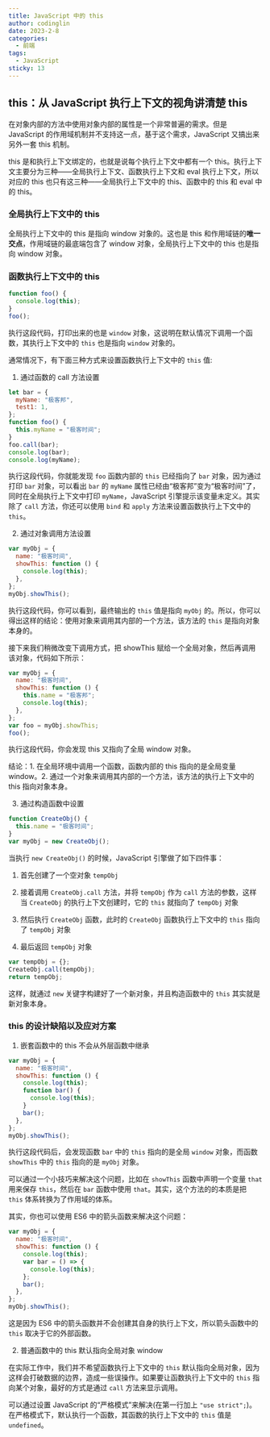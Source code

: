 ```yaml
---
title: JavaScript 中的 this
author: codinglin
date: 2023-2-8
categories:
  - 前端
tags:
  - JavaScript
sticky: 13
---
```


## this：从 JavaScript 执行上下文的视角讲清楚 this

在对象内部的方法中使用对象内部的属性是一个非常普遍的需求。但是 JavaScript 的作用域机制并不支持这一点，基于这个需求，JavaScript 又搞出来另外一套 this 机制。

this 是和执行上下文绑定的，也就是说每个执行上下文中都有一个 this。执行上下文主要分为三种——全局执行上下文、函数执行上下文和 eval 执行上下文，所以对应的 this 也只有这三种——全局执行上下文中的 this、函数中的 this 和 eval 中的 this。

### 全局执行上下文中的 this

全局执行上下文中的 this 是指向 window 对象的。这也是 this 和作用域链的**唯一交点**，作用域链的最底端包含了 window 对象，全局执行上下文中的 this 也是指向 window 对象。

### 函数执行上下文中的 this

```js
function foo() {
  console.log(this);
}
foo();
```

执行这段代码，打印出来的也是 `window` 对象，这说明在默认情况下调用一个函数，其执行上下文中的 `this` 也是指向 `window` 对象的。

通常情况下，有下面三种方式来设置函数执行上下文中的 `this` 值:

1. 通过函数的 call 方法设置

```js
let bar = {
  myName: "极客邦",
  test1: 1,
};
function foo() {
  this.myName = "极客时间";
}
foo.call(bar);
console.log(bar);
console.log(myName);
```

执行这段代码，你就能发现 `foo` 函数内部的 `this` 已经指向了 `bar` 对象，因为通过打印 `bar` 对象，可以看出 `bar` 的 `myName` 属性已经由“极客邦”变为“极客时间”了，同时在全局执行上下文中打印 `myName`，JavaScript 引擎提示该变量未定义。其实除了 `call` 方法，你还可以使用 `bind` 和 `apply` 方法来设置函数执行上下文中的 `this`。

2. 通过对象调用方法设置

```js
var myObj = {
  name: "极客时间",
  showThis: function () {
    console.log(this);
  },
};
myObj.showThis();
```

执行这段代码，你可以看到，最终输出的 `this` 值是指向 `myObj` 的。所以，你可以得出这样的结论：使用对象来调用其内部的一个方法，该方法的 `this` 是指向对象本身的。

接下来我们稍微改变下调用方式，把 showThis 赋给一个全局对象，然后再调用该对象，代码如下所示：

```js
var myObj = {
  name: "极客时间",
  showThis: function () {
    this.name = "极客邦";
    console.log(this);
  },
};
var foo = myObj.showThis;
foo();
```

执行这段代码，你会发现 this 又指向了全局 window 对象。

结论：1. 在全局环境中调用一个函数，函数内部的 this 指向的是全局变量 window。2. 通过一个对象来调用其内部的一个方法，该方法的执行上下文中的 this 指向对象本身。

3. 通过构造函数中设置

```js
function CreateObj() {
  this.name = "极客时间";
}
var myObj = new CreateObj();
```

当执行 `new CreateObj()` 的时候，JavaScript 引擎做了如下四件事：

1. 首先创建了一个空对象 `tempObj`

2. 接着调用 `CreateObj.call` 方法，并将 `tempObj` 作为 `call` 方法的参数，这样当 `CreateObj` 的执行上下文创建时，它的 `this` 就指向了 `tempObj` 对象

3. 然后执行 `CreateObj` 函数，此时的 `CreateObj` 函数执行上下文中的 `this` 指向了 `tempObj` 对象

4. 最后返回 `tempObj` 对象

```js
var tempObj = {};
CreateObj.call(tempObj);
return tempObj;
```

这样，就通过 `new` 关键字构建好了一个新对象，并且构造函数中的 `this` 其实就是新对象本身。

### this 的设计缺陷以及应对方案

1. 嵌套函数中的 this 不会从外层函数中继承

```js
var myObj = {
  name: "极客时间",
  showThis: function () {
    console.log(this);
    function bar() {
      console.log(this);
    }
    bar();
  },
};
myObj.showThis();
```

执行这段代码后，会发现函数 `bar` 中的 `this` 指向的是全局 `window` 对象，而函数 `showThis` 中的 `this` 指向的是 `myObj` 对象。

可以通过一个小技巧来解决这个问题，比如在 `showThis` 函数中声明一个变量 `that` 用来保存 `this`，然后在 `bar` 函数中使用 `that`。其实，这个方法的的本质是把 `this` 体系转换为了作用域的体系。

其实，你也可以使用 ES6 中的箭头函数来解决这个问题：

```js
var myObj = {
  name: "极客时间",
  showThis: function () {
    console.log(this);
    var bar = () => {
      console.log(this);
    };
    bar();
  },
};
myObj.showThis();
```

这是因为 ES6 中的箭头函数并不会创建其自身的执行上下文，所以箭头函数中的 `this` 取决于它的外部函数。

2. 普通函数中的 this 默认指向全局对象 window

在实际工作中，我们并不希望函数执行上下文中的 `this` 默认指向全局对象，因为这样会打破数据的边界，造成一些误操作。如果要让函数执行上下文中的 `this` 指向某个对象，最好的方式是通过 `call` 方法来显示调用。

可以通过设置 JavaScript 的“严格模式”来解决(在第一行加上 `"use strict";`)。在严格模式下，默认执行一个函数，其函数的执行上下文中的 `this` 值是 `undefined`。
